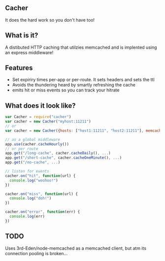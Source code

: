 ## Cacher
It does the hard work so you don't have too!

## What is it?
A distibuted HTTP caching that utilzies memcached and is implented using an express middleware!

## Features
- Set expiriry times per-app or per-route. It sets headers and sets the ttl
- Avoids the thundering heard by smartly refreshing the cache
- emits hit or miss events so you can track your hitrate

## What does it look like?
``` JavaScript
var Cacher = require("cacher")
var cacher = new Cacher("myhost:11211")
// or
var cacher = new Cacher({hosts: ["host1:11211", "host2:11211"], memcached_opts: {poolSize: 25})

// as a global middleware
app.use(cacher.cacheHourly())
// or per route
app.get("/long-cache", cacher.cacheDaily(), ...)
app.get("/short-cache", cacher.cacheOneMinute(), ...)
app.get("/no-cache", ...)

// listen for events
cacher.on("hit", function(url) {
  console.log("woohoo!")
})

cacher.on("miss", function(url) {
  console.log("doh!")
})

cacher.on("error", function(err) {
  console.log(err)
})
```


## TODO
Uses 3rd-Eden/node-memcached as a memcached client, but atm its connection pooling is broken...

